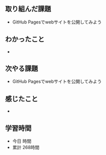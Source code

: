 ## 取り組んだ課題
- GitHub Pagesでwebサイトを公開してみよう
## わかったこと
- 
## 次やる課題
- GitHub Pagesでwebサイトを公開してみよう
## 感じたこと
- 
## 学習時間
- 今日 時間
- 累計 268時間
